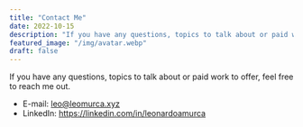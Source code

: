 ```yaml
---
title: "Contact Me"
date: 2022-10-15
description: "If you have any questions, topics to talk about or paid work to offer, feel free to reach me out."
featured_image: "/img/avatar.webp"
draft: false 
---
```


If you have any questions, topics to talk about or paid work to offer, feel free to reach me out.

- E-mail: leo@leomurca.xyz
- LinkedIn: https://linkedin.com/in/leonardoamurca
